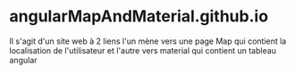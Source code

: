 # angularMapAndMaterial.github.io
Il s'agit d'un site web à 2 liens l'un mène vers une page Map qui contient la localisation de l'utilisateur et l'autre vers material qui contient un tableau angular
